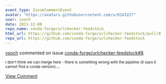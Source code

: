```yaml
---
event_type: IssueCommentEvent
avatar: "https://avatars.githubusercontent.com/u/814322?"
user: vsoch
date: 2021-12-08
repo_name: conda-forge/urlchecker-feedstock
html_url: https://github.com/conda-forge/urlchecker-feedstock/pull/8
repo_url: https://github.com/conda-forge/urlchecker-feedstock
---
```


<a href='https://github.com/vsoch' target='_blank'>vsoch</a> commented on issue <a href='https://github.com/conda-forge/urlchecker-feedstock/pull/8' target='_blank'>conda-forge/urlchecker-feedstock#8</a>.

<small>I don't think we can merge here - there is something wrong with the pipeline (it says it cannot find a conda version)....</small>

<a href='https://github.com/conda-forge/urlchecker-feedstock/pull/8' target='_blank'>View Comment</a>